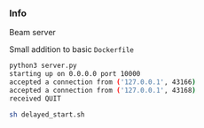 ### Info 

Beam server

Small addition to basic `Dockerfile` 
```sh
python3 server.py 
starting up on 0.0.0.0 port 10000
accepted a connection from ('127.0.0.1', 43166)
accepted a connection from ('127.0.0.1', 43168)
received QUIT
```

```sh
sh delayed_start.sh
```

